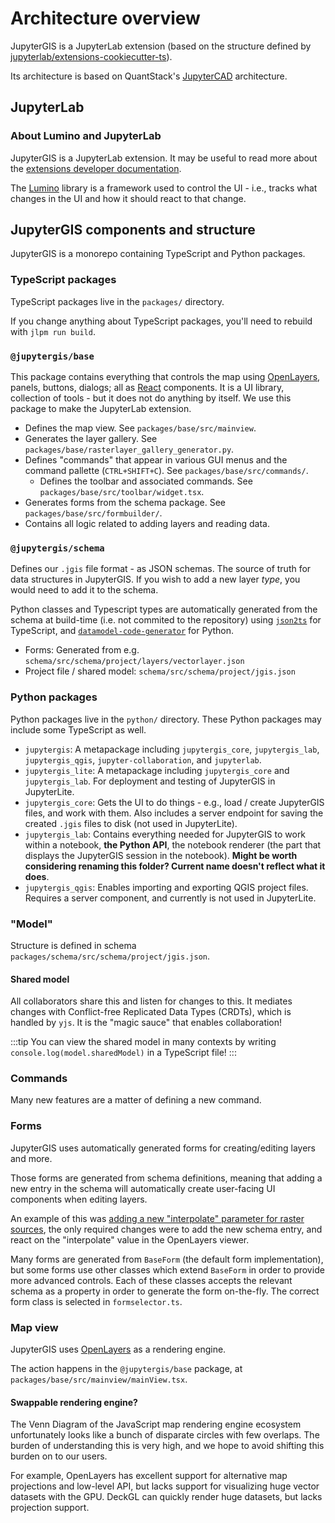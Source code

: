 # Architecture overview

JupyterGIS is a JupyterLab extension (based on the structure defined by
[jupyterlab/extensions-cookiecutter-ts](https://github.com/jupyterlab/extension-cookiecutter-ts)).

Its architecture is based on QuantStack's
[JupyterCAD](https://github.com/jupytercad/JupyterCAD) architecture.

## JupyterLab

### About Lumino and JupyterLab

JupyterGIS is a JupyterLab extension. It may be useful to read more about the
[extensions developer documentation](https://jupyterlab.readthedocs.io/en/latest/extension/extension_dev.html).

The [Lumino](https://lumino.readthedocs.io/en/latest/api/index.html) library is a
framework used to control the UI - i.e., tracks what changes in the UI and how it should
react to that change.

## JupyterGIS components and structure

JupyterGIS is a monorepo containing TypeScript and Python packages.

### TypeScript packages

TypeScript packages live in the `packages/` directory.

If you change anything about TypeScript packages, you'll need to rebuild with `jlpm run
build`.

### `@jupytergis/base`

This package contains everything that controls the map using
[OpenLayers](https://openlayers.org/doc/), panels, buttons, dialogs; all as
[React](https://react.dev/) components.
It is a UI library, collection of tools - but it does not do anything by itself.
We use this package to make the JupyterLab extension.

- Defines the map view. See `packages/base/src/mainview`.
- Generates the layer gallery. See
  `packages/base/rasterlayer_gallery_generator.py`.
- Defines "commands" that appear in various GUI menus and the command pallette
  (`CTRL+SHIFT+C`).
  See `packages/base/src/commands/`.
  - Defines the toolbar and associated commands.
    See `packages/base/src/toolbar/widget.tsx`.
- Generates forms from the schema package.
  See `packages/base/src/formbuilder/`.
- Contains all logic related to adding layers and reading data.

### `@jupytergis/schema`

Defines our `.jgis` file format - as JSON schemas.
The source of truth for data structures in JupyterGIS.
If you wish to add a new layer _type_, you would need to add it to the schema.

Python classes and Typescript types are automatically generated from the schema at
build-time (i.e. not commited to the repository) using
[`json2ts`](https://github.com/GregorBiswanger/json2ts) for TypeScript,
and
[`datamodel-code-generator`](https://docs.pydantic.dev/latest/integrations/datamodel_code_generator/)
for Python.

- Forms: Generated from e.g. `schema/src/schema/project/layers/vectorlayer.json`
- Project file / shared model: `schema/src/schema/project/jgis.json`

### Python packages

Python packages live in the `python/` directory.
These Python packages may include some TypeScript as well.

- `jupytergis`: A metapackage including `jupytergis_core`, `jupytergis_lab`,
  `jupytergis_qgis`, `jupyter-collaboration`, and `jupyterlab`.
- `jupytergis_lite`: A metapackage including `jupytergis_core` and `jupytergis_lab`.
  For deployment and testing of JupyterGIS in JupyterLite.
- `jupytergis_core`: Gets the UI to do things - e.g., load / create JupyterGIS files,
  and work with them.
  Also includes a server endpoint for saving the created `.jgis` files to disk (not used
  in JupyterLite).
- `jupytergis_lab`: Contains everything needed for JupyterGIS to work within a notebook,
  **the Python API**, the notebook renderer (the part that displays the JupyterGIS
  session in the notebook).
  **Might be worth considering renaming this folder? Current name doesn't reflect what
  it does**.
- `jupytergis_qgis`: Enables importing and exporting QGIS project files.
  Requires a server component, and currently is not used in JupyterLite.

### "Model"

Structure is defined in schema `packages/schema/src/schema/project/jgis.json`.

#### Shared model

All collaborators share this and listen for changes to this.
It mediates changes with Conflict-free Replicated Data Types (CRDTs), which is handled
by `yjs`.
It is the "magic sauce" that enables collaboration!

:::tip
You can view the shared model in many contexts by writing
`console.log(model.sharedModel)` in a TypeScript file!
:::

### Commands

Many new features are a matter of defining a new command.

### Forms

JupyterGIS uses automatically generated forms for creating/editing layers and
more.

Those forms are generated from schema definitions, meaning that adding a new
entry in the schema will automatically create user-facing UI components when
editing layers.

An example of this was [adding a new "interpolate" parameter for raster
sources](https://github.com/geojupyter/jupytergis/pull/522/files), the only
required changes were to add the new schema entry, and react on the
"interpolate" value in the OpenLayers viewer.

Many forms are generated from `BaseForm` (the default form implementation), but
some forms use other classes which extend `BaseForm` in order to provide more
advanced controls.
Each of these classes accepts the relevant schema as a property in order to
generate the form on-the-fly. The correct form class is selected in
`formselector.ts`.

### Map view

JupyterGIS uses [OpenLayers](https://openlayers.org/doc/) as a rendering engine.

The action happens in the `@jupytergis/base` package, at
`packages/base/src/mainview/mainView.tsx`.

#### Swappable rendering engine?

The Venn Diagram of the JavaScript map rendering engine ecosystem unfortunately looks
like a bunch of disparate circles with few overlaps.
The burden of understanding this is very high, and we hope to avoid shifting
this burden on to our users.

For example, OpenLayers has excellent support for alternative map projections and
low-level API, but lacks support for visualizing huge vector datasets with the
GPU.
DeckGL can quickly render huge datasets, but lacks projection support.
